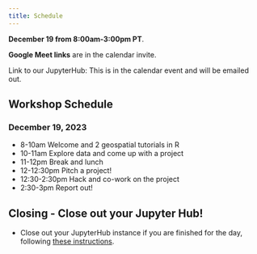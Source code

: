 ```yaml
---
title: Schedule
---
```


**December 19 from 8:00am-3:00pm PT**.   

**Google Meet links** are in the calendar invite.

Link to our JupyterHub: This is in the calendar event and will be emailed out.

## Workshop Schedule 

### December 19, 2023

* 8-10am Welcome and 2 geospatial tutorials in R
* 10-11am Explore data and come up with a project
* 11-12pm Break and lunch
* 12-12:30pm Pitch a project!
* 12:30-2:30pm Hack and co-work on the project
* 2:30-3pm Report out!


## Closing - Close out your Jupyter Hub!

- Close out your JupyterHub instance if you are finished for the day, following [these instructions](https://podaac.github.io/2022-SWOT-Ocean-Cloud-Workshop/tutorials/00_Setup.html#how-do-i-end-my-session). 



